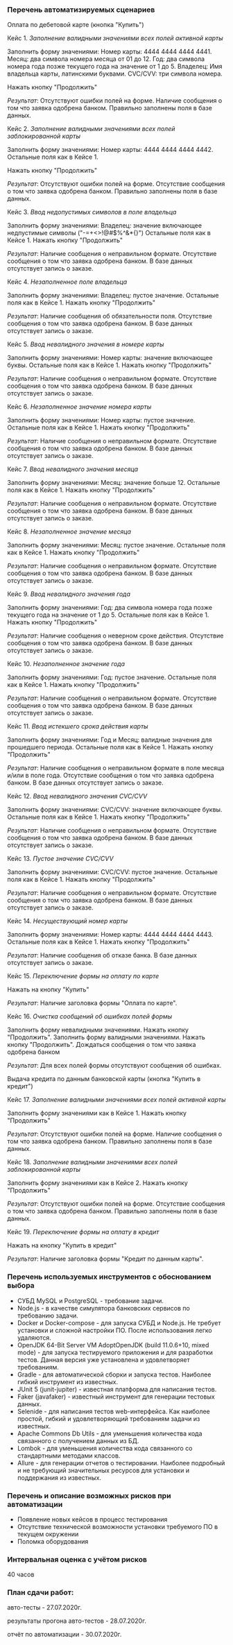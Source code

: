 ﻿### Перечень автоматизируемых сценариев

Оплата по дебетовой карте (кнопка "Купить")

Кейс 1. _Заполнение валидными значениями всех полей активной карты_

Заполнить форму значениями:
Номер карты: 4444 4444 4444 4441.
Месяц: два символа номера месяца от 01 до 12.
Год: два символа номера года позже текущего года на значение от 1 до 5.
Владелец: Имя владельца карты, латинскими буквами.
CVC/CVV: три символа номера.

Нажать кнопку "Продолжить"

*Результат*: Отсутствуют ошибки полей на форме. Наличие сообщения о том что заявка одобрена банком. Правильно заполнены поля в базе данных.

Кейс 2. _Заполнение валидными значениями всех полей заблокированной карты_

Заполнить форму значениями:
Номер карты: 4444 4444 4444 4442.
Остальные поля как в Кейсе 1.

Нажать кнопку "Продолжить"

*Результат*: Отсутствуют ошибки полей на форме. Отсутствие сообщения о том что заявка одобрена банком. Правильно заполнены поля в базе данных.

Кейс 3. _Ввод недопустимых символов в поле владельца_

Заполнить форму значениями:
Владелец: значение включающее недпустимые символы ("-=+<>!@#$%^&*{}")
Остальные поля как в Кейсе 1.
Нажать кнопку "Продолжить"

*Результат*: Наличие сообщения о неправильном формате. Отсутствие сообщения о том что заявка одобрена банком. В базе данных отсутствует запись о заказе.


Кейс 4. _Незаполненное поле владельца_

Заполнить форму значениями:
Владелец: пустое значение.
Остальные поля как в Кейсе 1.
Нажать кнопку "Продолжить"

*Результат*: Наличие сообщения об обязательности поля. Отсутствие сообщения о том что заявка одобрена банком. В базе данных отсутствует запись о заказе.

Кейс 5. _Ввод невалидного значения в номере карты_

Заполнить форму значениями:
Номер карты: значение включающее буквы.
Остальные поля как в Кейсе 1.
Нажать кнопку "Продолжить"

*Результат*: Наличие сообщения о неправильном формате. Отсутствие сообщения о том что заявка одобрена банком. В базе данных отсутствует запись о заказе.

Кейс 6. _Незаполненное значение номера карты_

Заполнить форму значениями:
Номер карты: пустое значение.
Остальные поля как в Кейсе 1.
Нажать кнопку "Продолжить"

*Результат*: Наличие сообщения о неправильном формате. Отсутствие сообщения о том что заявка одобрена банком. В базе данных отсутствует запись о заказе.


Кейс 7. _Ввод невалидного значения месяца_

Заполнить форму значениями:
Месяц: значение больше 12.
Остальные поля как в Кейсе 1.
Нажать кнопку "Продолжить"

*Результат*: Наличие сообщения о неправильном формате. Отсутствие сообщения о том что заявка одобрена банком. В базе данных отсутствует запись о заказе.

Кейс 8. _Незаполненное значение месяца_

Заполнить форму значениями:
Месяц: пустое значение.
Остальные поля как в Кейсе 1.
Нажать кнопку "Продолжить"

*Результат*: Наличие сообщения о неправильном формате. Отсутствие сообщения о том что заявка одобрена банком. В базе данных отсутствует запись о заказе.

Кейс 9. _Ввод невалидного значения года_

Заполнить форму значениями:
Год: два символа номера года позже текущего года на значение от 1 до 5.
Остальные поля как в Кейсе 1.
Нажать кнопку "Продолжить"

*Результат*: Наличие сообщения о неверном сроке действия. Отсутствие сообщения о том что заявка одобрена банком. В базе данных отсутствует запись о заказе.

Кейс 10. _Незаполненное значение года_

Заполнить форму значениями:
Год: пустое значение.
Остальные поля как в Кейсе 1.
Нажать кнопку "Продолжить"

*Результат*: Наличие сообщения о неправильном формате. Отсутствие сообщения о том что заявка одобрена банком. В базе данных отсутствует запись о заказе.


Кейс 11. _Ввод истекшего срока действия карты_

Заполнить форму значениями:
Год и Месяц: валидные значения для прошедшего периода.
Остальные поля как в Кейсе 1.
Нажать кнопку "Продолжить"

*Результат*: Наличие сообщения о неправильном формате в поле месяца и/или в поле года. Отсутствие сообщения о том что заявка одобрена банком. В базе данных отсутствует запись о заказе.

Кейс 12. _Ввод невалидного значения CVC/CVV_

Заполнить форму значениями:
CVC/CVV: значение включающее буквы.
Остальные поля как в Кейсе 1.
Нажать кнопку "Продолжить"

*Результат*: Наличие сообщения о неправильном формате. Отсутствие сообщения о том что заявка одобрена банком. В базе данных отсутствует запись о заказе.


Кейс 13. _Пустое значение CVC/CVV_

Заполнить форму значениями:
CVC/CVV: пустое значение.
Остальные поля как в Кейсе 1.
Нажать кнопку "Продолжить"

*Результат*: Наличие сообщения о неправильном формате. Отсутствие сообщения о том что заявка одобрена банком. В базе данных отсутствует запись о заказе.


Кейс 14. _Несуществующий номер карты_

Заполнить форму значениями:
Номер карты: 4444 4444 4444 4443.
Остальные поля как в Кейсе 1.
Нажать кнопку "Продолжить"

*Результат*: Наличие сообщения об отказе банка. В базе данных отсутствует запись о заказе.

Кейс 15. _Переключение формы на оплату по карте_

Нажать на кнопку "Купить"

*Результат*: Наличие заголовка формы "Оплата по карте".


Кейс 16. _Очистка сообщений об ошибках полей формы_

Заполнить форму невалидными значениями.
Нажать кнопку "Продолжить".
Заполнить форму валидными значениями.
Нажать кнопку "Продолжить".
Дождаться сообщения о том что заявка одобрена банком


*Результат*: Для всех полей формы отсутствуют сообщения об ошибках.



Выдача кредита по данным банковской карты (кнопка "Купить в кредит")


Кейс 17. _Заполнение валидными значениями всех полей активной карты_

Заполнить форму значениями как в Кейсе 1.
Нажать кнопку "Продолжить"

*Результат*: Отсутствуют ошибки полей на форме. Наличие сообщения о том что заявка одобрена банком. Правильно заполнены поля в базе данных.


Кейс 18. _Заполнение валидными значениями всех полей заблокированной карты_

Заполнить форму значениями как в Кейсе 2.
Нажать кнопку "Продолжить"

*Результат*: Отсутствуют ошибки полей на форме. Отсутствие сообщения о том что заявка одобрена банком. Правильно заполнены поля в базе данных.


Кейс 19. _Переключение формы на оплату в кредит_

Нажать на кнопку "Купить в кредит"

*Результат*: Наличие заголовка формы "Кредит по данным карты".


### Перечень используемых инструментов с обоснованием выбора

 - СУБД MySQL и PostgreSQL - требование задачи.
 - Node.js - в качестве симулятора банковских сервисов по требованию задачи.
 - Docker и Docker-compose - для запуска СУБД и Node.js. Не требует установки и сложной настройки ПО. После использования легко удаляются.
 - OpenJDK 64-Bit Server VM AdoptOpenJDK (build 11.0.6+10, mixed mode) - для запуска тестируемого приложения и для разработки тестов. Данная версия уже установлена и удовлетворяет требованиям.
 - Gradle - для автоматической сборки и запуска тестов. Наиболее гибкий инструмент из известных.
 - JUnit 5 (junit-jupiter) - известная платформа для написания тестов.
 - Faker (javafaker) - известный инструмент для генерации тестовых данных.
 - Selenide - для написания тестов web-интерфейса. Как наиболее простой, гибкий и удовлетворяющий требованиям задачи из известных.
 - Apache Commons Db Utils - для уменьшения количества кода связанного с получением данных из БД.
 - Lombok - для уменьшения количества кода связанного со стандартными методами классов.
 - Allure - для генерации отчетов о тестировании. Наиболее подробный и не требующий значительных ресурсов для установки и поддержания из известных.


### Перечень и описание возможных рисков при автоматизации

- Появление новых кейсов в процесс тестирования
- Отсутствие технической возможности установки требуемого ПО в текущем окружении
- Поломка оборудования

### Интервальная оценка с учётом рисков

40 часов


### План сдачи работ:

авто-тесты - 27.07.2020г.

результаты прогона авто-тестов - 28.07.2020г.

отчёт по автоматизации - 30.07.2020г.
